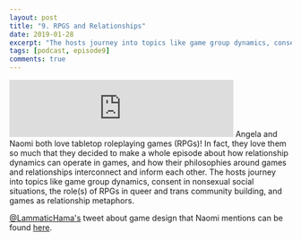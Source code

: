 ```yaml
---
layout: post
title: "9. RPGS and Relationships"
date: 2019-01-28
excerpt: "The hosts journey into topics like game group dynamics, consent in nonsexual social situations, the role(s) of RPGs in queer and trans community building, and games as relationship metaphors."
tags: [podcast, episode9]
comments: true
---
```

<iframe src="https://anchor.fm/queerly-yours/embed/episodes/9--RPGs-and-Relationships-e3070f" height="102px" width="400px" frameborder="0" scrolling="no"></iframe>
Angela and Naomi both love tabletop roleplaying games (RPGs)! In fact, they love them so much that they decided to make a whole episode about how relationship dynamics can operate in games, and how their philosophies around games and relationships interconnect and inform each other. The hosts journey into topics like game group dynamics, consent in nonsexual social situations, the role(s) of RPGs in queer and trans community building, and games as relationship metaphors.

<a href="https://twitter.com/LammaticHama">@LammaticHama's</a> tweet about game design that Naomi mentions can be found <a href="https://twitter.com/LammaticHama/status/1078751104442093568">here</a>.
